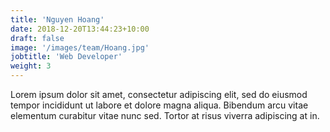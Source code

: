 ```yaml
---
title: 'Nguyen Hoang'
date: 2018-12-20T13:44:23+10:00
draft: false
image: '/images/team/Hoang.jpg'
jobtitle: 'Web Developer'
weight: 3
---
```


Lorem ipsum dolor sit amet, consectetur adipiscing elit, sed do eiusmod tempor incididunt ut labore et dolore magna aliqua. Bibendum arcu vitae elementum curabitur vitae nunc sed. Tortor at risus viverra adipiscing at in.
